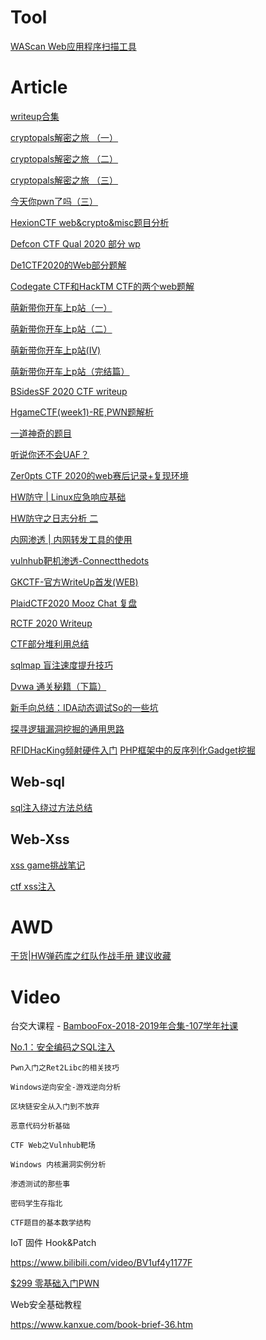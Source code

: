 # Tool

[WAScan Web应用程序扫描工具](https://mp.weixin.qq.com/s/UnKA06FHBSvWdMQulqsCrg)

# Article

[writeup合集](https://mp.weixin.qq.com/mp/appmsgalbum?action=getalbum&__biz=MjM5MTYxNjQxOA==&scene=24&album_id=1348037928399978498#wechat_redirect)

[cryptopals解密之旅 （一）](https://mp.weixin.qq.com/s/K4of_eURKFfBUrWbCJOcgQ)

[cryptopals解密之旅 （二）](https://mp.weixin.qq.com/s/cWsS45CybryhWqyyaRMrMg)

[cryptopals解密之旅 （三）](https://mp.weixin.qq.com/s/ZrV3evGqCuzaJXgq_9J_DA)

[今天你pwn了吗（三）](https://mp.weixin.qq.com/s/nYMn-sJ44ckLhVyD6YURPg)

[HexionCTF web&crypto&misc题目分析](https://mp.weixin.qq.com/s/aPxB8SSMBNw-HwLZL5bmWA)

[Defcon CTF Qual 2020 部分 wp](https://mp.weixin.qq.com/s/2cGqVz4U4-E3dKnBn0tImw)

[De1CTF2020的Web部分题解](https://mp.weixin.qq.com/s/tCWAAFQ3vnbhKPEp5SUVuA)

[Codegate CTF和HackTM CTF的两个web题解](https://mp.weixin.qq.com/s/bZeT1Fzl_cfxYalNRFtXmg)

[萌新带你开车上p站（一）](https://mp.weixin.qq.com/s/xcnYAtYI5Nufi-cYFNc5lA)

[萌新带你开车上p站（二）](https://mp.weixin.qq.com/s/WS-fJOagMZ1dwjNeiKFkVw)

[萌新带你开车上p站(Ⅳ)](https://mp.weixin.qq.com/s/t_8bPoUArkjQn_-WdEQYdA)

[萌新带你开车上p站（完结篇）](https://mp.weixin.qq.com/s/wnLb7vruWP6L6nOIUsb0Xg)

[BSidesSF 2020 CTF writeup](https://mp.weixin.qq.com/s/yusu2sCxkKsX2BdUoGY8Fw)

[HgameCTF(week1)-RE,PWN题解析](https://mp.weixin.qq.com/s/dmKaGbn6E3xw5CQFFWbpqw)

[一道神奇的题目](https://mp.weixin.qq.com/s/89i-hl9A4877HMGgx3vybQ)

[听说你还不会UAF？](https://mp.weixin.qq.com/s/Jg6Usu58LXnHarMsR9Ok8w)

[Zer0pts CTF 2020的web赛后记录+复现环境](https://mp.weixin.qq.com/s/Wb79jxc3lL6NJGFAJbbhkQ)

[HW防守 | Linux应急响应基础](https://mp.weixin.qq.com/s/f38CmhZCXPvz5P-c17z-Bw)

[HW防守之日志分析 二](https://mp.weixin.qq.com/s/B3qBIQjqpMNRIRfES1LA6w)

[内网渗透 | 内网转发工具的使用](https://mp.weixin.qq.com/s/xtZ06I6tQ2cIrOHxKYimTg)

[vulnhub靶机渗透-Connectthedots](https://mp.weixin.qq.com/s/FwScUJMB_IEcNgQAqDnK1g)


[GKCTF-官方WriteUp首发(WEB)](https://mp.weixin.qq.com/s/_47-PqbR_R3n4YLMNrrivA)

[PlaidCTF2020 Mooz Chat 复盘](https://mp.weixin.qq.com/s/EvtvpOsXXpnGpFt8d48Zvw)

[RCTF 2020 Writeup](https://mp.weixin.qq.com/s/0J9Omna8tmKWP9s4iSg10w)


[CTF部分堆利用总结](https://mp.weixin.qq.com/s/3l5lqrlFxOwmQeGfiigoMg)


[sqlmap 盲注速度提升技巧](https://mp.weixin.qq.com/s/BAm5b-i20Peky1hrUeMOiw)

[Dvwa 通关秘籍（下篇）](https://mp.weixin.qq.com/s/CIeKSNXYbXYNpN_K9lQLIA)

[新手向总结：IDA动态调试So的一些坑](https://mp.weixin.qq.com/s/91r1cKyL_1UR79OP2XubqA)

[探寻逻辑漏洞挖掘的通用思路](https://www.bilibili.com/video/BV1rz411v7JA)

[RFIDHacKing频射硬件入门](https://www.bilibili.com/video/BV1Ki4y147cA)
[PHP框架中的反序列化Gadget挖掘](https://www.bilibili.com/video/BV1L54y1R7La)

## Web-sql
[sql注入绕过方法总结](https://mp.weixin.qq.com/s/G_duPVXpTJWKZDZeQ0Dh0g)

## Web-Xss

[xss game挑战笔记](https://mp.weixin.qq.com/s/POGZk99TlhNqfki_5dxbPw)

[ctf xss注入](https://mp.weixin.qq.com/s/41A2ByHEjAXmadhnkMlp3w)

# AWD

[干货|HW弹药库之红队作战手册 建议收藏](https://mp.weixin.qq.com/s/ShLwGq7zoDG9nc_gEnKxOA)


# Video

台交大课程 - [BambooFox-2018-2019年合集-107学年社课](https://www.bilibili.com/video/BV1Db411y7g8?p=2)

[No.1：安全编码之SQL注入](https://m.weishi100.com/mweb/classroom/?id=141727)

    Pwn入门之Ret2Libc的相关技巧
    
    Windows逆向安全-游戏逆向分析
    
    区块链安全从入门到不放弃
    
    恶意代码分析基础
    
    CTF Web之Vulnhub靶场
    
    Windows 内核漏洞实例分析
    
    渗透测试的那些事
    
    密码学生存指北
    
    CTF题目的基本数学结构



IoT 固件 Hook&Patch

https://www.bilibili.com/video/BV1uf4y1177F

[$299 零基础入门PWN](https://www.kanxue.com/book-brief-57.htm)


Web安全基础教程

https://www.kanxue.com/book-brief-36.htm
